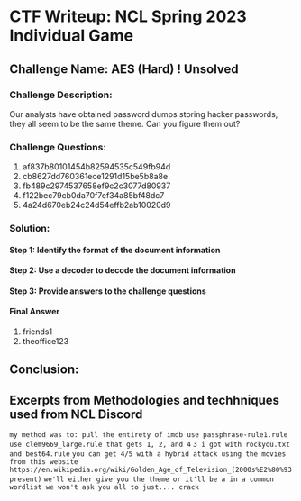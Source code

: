 # CTF Writeup: NCL Spring 2023 Individual Game

## Challenge Name: AES (Hard) ! Unsolved

### Challenge Description:

Our analysts have obtained password dumps storing hacker passwords, they all seem to be the same theme. Can you figure them out?
### Challenge Questions:

1. af837b80101454b82594535c549fb94d
2. cb8627dd760361ece1291d15be5b8a8e
3. fb489c2974537658ef9c2c3077d80937
4. f122bec79cb0da70f7ef34a85bf48dc7
5. 4a24d670eb24c24d54effb2ab10020d9


### Solution:



#### Step 1: Identify the format of the document information



#### Step 2: Use a decoder to decode the document information



#### Step 3: Provide answers to the challenge questions

#### Final Answer

1. friends1
2. theoffice123


## Conclusion:

## Excerpts from Methodologies and techhniques used from NCL Discord
`my method was to: pull the entirety of imdb use passphrase-rule1.rule use clem9669_large.rule that gets 1, 2, and 4`
`3 i got with rockyou.txt and best64.rule`
`you can get 4/5 with a hybrid attack using the movies from this website https://en.wikipedia.org/wiki/Golden_Age_of_Television_(2000s%E2%80%93present)`
`we'll either give you the theme or it'll be a in a common wordlist we won't ask you all to just.... crack`
